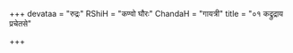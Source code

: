 +++
devataa = "रुद्रः"
RShiH = "कण्वो घौरः"
ChandaH = "गायत्री"
title = "०१ कद्रुद्राय प्रचेतसे"

+++
